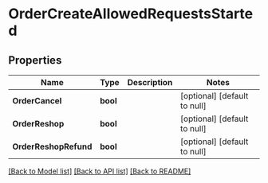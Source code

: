 # OrderCreateAllowedRequestsStarted

## Properties
Name | Type | Description | Notes
------------ | ------------- | ------------- | -------------
**OrderCancel** | **bool** |  | [optional] [default to null]
**OrderReshop** | **bool** |  | [optional] [default to null]
**OrderReshopRefund** | **bool** |  | [optional] [default to null]

[[Back to Model list]](../README.md#documentation-for-models) [[Back to API list]](../README.md#documentation-for-api-endpoints) [[Back to README]](../README.md)



